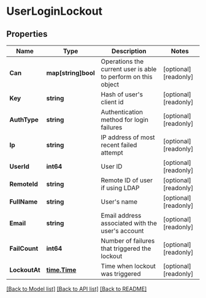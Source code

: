 # UserLoginLockout

## Properties

Name | Type | Description | Notes
------------ | ------------- | ------------- | -------------
**Can** | **map[string]bool** | Operations the current user is able to perform on this object | [optional] [readonly] 
**Key** | **string** | Hash of user&#39;s client id | [optional] [readonly] 
**AuthType** | **string** | Authentication method for login failures | [optional] [readonly] 
**Ip** | **string** | IP address of most recent failed attempt | [optional] [readonly] 
**UserId** | **int64** | User ID | [optional] [readonly] 
**RemoteId** | **string** | Remote ID of user if using LDAP | [optional] [readonly] 
**FullName** | **string** | User&#39;s name | [optional] [readonly] 
**Email** | **string** | Email address associated with the user&#39;s account | [optional] [readonly] 
**FailCount** | **int64** | Number of failures that triggered the lockout | [optional] [readonly] 
**LockoutAt** | [**time.Time**](time.Time.md) | Time when lockout was triggered | [optional] [readonly] 

[[Back to Model list]](../README.md#documentation-for-models) [[Back to API list]](../README.md#documentation-for-api-endpoints) [[Back to README]](../README.md)


